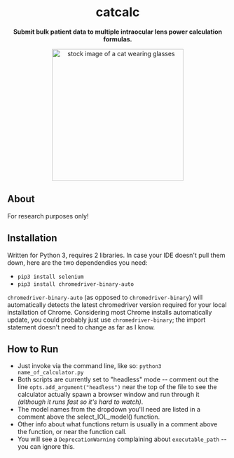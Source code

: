 <h1 align="center">catcalc</h1>

<p align="center"><b> Submit bulk patient data to multiple intraocular lens power calculation formulas.</b></p>

<p align="center">
  <img src="https://user-images.githubusercontent.com/1383561/151686011-7a40c115-f0fc-43ce-9e9c-7e456ff77cfe.png" alt="stock image of a cat wearing glasses" width="300">
</p>

## About ##
For research purposes only!

## Installation ##
Written for Python 3, requires 2 libraries.  In case your IDE doesn't pull them down, here are the two dependendies you need:
* `pip3 install selenium`
* `pip3 install chromedriver-binary-auto`

`chromedriver-binary-auto` (as opposed to `chromedriver-binary`) will automatically detects the latest chromedriver version required for your local installation of Chrome.  Considering most Chrome installs automatically update, you could probably just use `chromedriver-binary`; the import statement doesn't need to change as far as I know.

## How to Run ##
* Just invoke via the command line, like so:
`python3 name_of_calculator.py`
* Both scripts are currently set to "headless" mode -- comment out the line `opts.add_argument("headless")` near the top of the file to see the calculator actually spawn a browser window and run through it *(although it runs fast so it's hard to watch)*. 
* The model names from the dropdown you'll need are listed in a comment above the select_IOL_model() function.  
* Other info about what functions return is usually in a comment above the function, or near the function call.
* You will see a `DeprecationWarning` complaining about `executable_path` -- you can ignore this.
